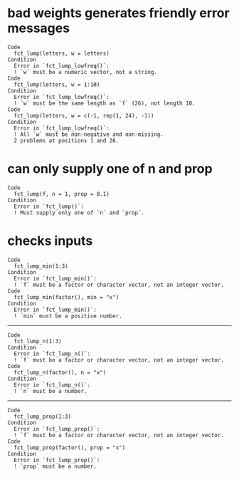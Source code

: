 # bad weights generates friendly error messages

    Code
      fct_lump(letters, w = letters)
    Condition
      Error in `fct_lump_lowfreq()`:
      ! `w` must be a numeric vector, not a string.
    Code
      fct_lump(letters, w = 1:10)
    Condition
      Error in `fct_lump_lowfreq()`:
      ! `w` must be the same length as `f` (26), not length 10.
    Code
      fct_lump(letters, w = c(-1, rep(1, 24), -1))
    Condition
      Error in `fct_lump_lowfreq()`:
      ! All `w` must be non-negative and non-missing.
      2 problems at positions 1 and 26.

# can only supply one of n and prop

    Code
      fct_lump(f, n = 1, prop = 0.1)
    Condition
      Error in `fct_lump()`:
      ! Must supply only one of `n` and `prop`.

# checks inputs

    Code
      fct_lump_min(1:3)
    Condition
      Error in `fct_lump_min()`:
      ! `f` must be a factor or character vector, not an integer vector.
    Code
      fct_lump_min(factor(), min = "x")
    Condition
      Error in `fct_lump_min()`:
      ! `min` must be a positive number.

---

    Code
      fct_lump_n(1:3)
    Condition
      Error in `fct_lump_n()`:
      ! `f` must be a factor or character vector, not an integer vector.
    Code
      fct_lump_n(factor(), n = "x")
    Condition
      Error in `fct_lump_n()`:
      ! `n` must be a number.

---

    Code
      fct_lump_prop(1:3)
    Condition
      Error in `fct_lump_prop()`:
      ! `f` must be a factor or character vector, not an integer vector.
    Code
      fct_lump_prop(factor(), prop = "x")
    Condition
      Error in `fct_lump_prop()`:
      ! `prop` must be a number.

